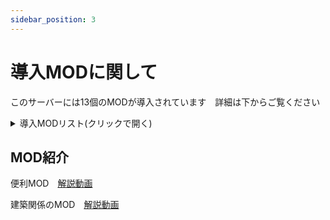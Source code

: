 ```yaml
---
sidebar_position: 3
---
```


# 導入MODに関して

このサーバーには13個のMODが導入されています　詳細は下からご覧ください

<details>
<summary>導入MODリスト(クリックで開く)</summary>

MOD名  　　　　　　　　　　　   | MODページ                | 備考
---------- | ------------------- | -------
Best Eggs!　　　　  　　　　　　　　　　　　　　  |  [MODページ](https://steamcommunity.com/sharedfiles/filedetails/?id=1931415003) | ブリーディング補助  
Awesome SpyGlass!  　　　　　　　　　　　　　　  |[MODページ](https://steamcommunity.com/sharedfiles/filedetails/?id=1404697612) | 便利望遠鏡   　
TributTransfer  　　　　　　　　　　　　　　　　 | [MODページ](https://steamcommunity.com/sharedfiles/filedetails/?id=2044129379) | 転送不可アイテムを転送可能にする  
Builder's Improvements (vanilla improved)　　　|[MODページ](https://steamcommunity.com/sharedfiles/filedetails/?id=854186603) | スナップポイント追加MOD     　
eco's Garden Decor    　　　　　　　　　　　　  |[MODページ](https://steamcommunity.com/sharedfiles/filedetails/?id=880871931) | 庭装飾追加MOD     　　
eco's Terrariums  　　　　　　　　　　　　　    | [MODページ](https://steamcommunity.com/sharedfiles/filedetails/?id=880887081) |水槽追加MOD   　
eco Trees  　　　　　　　　　　　　　　　　　    | [MODページ](https://steamcommunity.com/sharedfiles/filedetails/?id=670764308) |植物追加MOD 
eco's Shoppe Decor　　　　  　　　　　　        | [MODページ](https://steamcommunity.com/sharedfiles/filedetails/?id=902548451) | お店装飾MOD
eco's RP Decor 　　　 　　　　　　　　　         |[MODページ](https://steamcommunity.com/sharedfiles/filedetails/?id=741203089) | 料理など追加MOD
eco's Stable Structures and Decor　　　　　　　 | [MODページ](https://steamcommunity.com/sharedfiles/filedetails/?id=1091147617) | ウエスタン風建造物追加MOD 
Additional Lighting　　　　　　 　　　　　　   | [MODページ](https://steamcommunity.com/sharedfiles/filedetails/?id=1380777369) | ライト追加MOD 
Ark Nucleus - Ver. 0.101.0　　　　　　　　　   |[MODページ](https://steamcommunity.com/sharedfiles/filedetails/?id=2566418613) | サーバー管理等に使うmod
Simple Spawners  　　　　　　　　　　　　　　　　 | [MODページ](https://steamcommunity.com/sharedfiles/filedetails/?id=1295978823) | 建築不可エリアなどを作れるMOD

</details>

## MOD紹介

便利MOD　[解説動画](https://youtu.be/Fl_ZgEowdFE)

建築関係のMOD　[解説動画](https://youtu.be/BgaWCCvpjsQ)